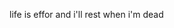 life is effor and i'll rest when i'm dead

<!---
anetzhammer/anetzhammer is a ✨ special ✨ repository because its `README.md` (this file) appears on your GitHub profile.
You can click the Preview link to take a look at your changes.
--->
